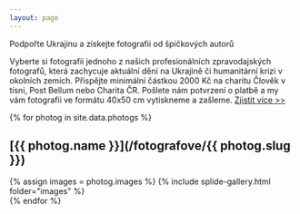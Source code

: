 ```yaml
---
layout: page
---
```


Podpořte Ukrajinu a získejte fotografii od špičkových autorů

Vyberte si fotografii jednoho z našich profesionálních zpravodajských fotografů, která zachycuje aktuální dění na Ukrajině či humanitární krizi v okolních zemích. Přispějte minimální částkou 2000 Kč na charitu Člověk v tísni, Post Bellum nebo Charita ČR. Pošlete nám potvrzení o platbě a my vám fotografii ve formátu 40x50 cm vytiskneme a zašleme. [Zjistit více >>](/o-projektu)


{% for photog in site.data.photogs %}
## [{{ photog.name }}](/fotografove/{{ photog.slug }})
<div class="gallery">
{% assign images = photog.images %}
{% include splide-gallery.html folder="images" %}
</div>
{% endfor %}
